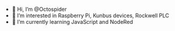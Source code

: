- 👋 Hi, I’m @Octospider
- 👀 I’m interested in Raspberry Pi, Kunbus devices, Rockwell PLC
- 🌱 I’m currently learning JavaScript and NodeRed

<!---
Octospider/Octospider is a ✨ special ✨ repository because its `README.md` (this file) appears on your GitHub profile.
You can click the Preview link to take a look at your changes.
--->
